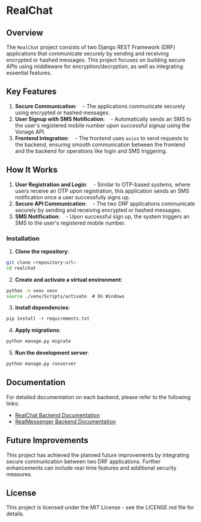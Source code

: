 # RealChat

## Overview

The `RealChat` project consists of two Django REST Framework (DRF) applications that communicate securely by sending and receiving encrypted or hashed messages. This project focuses on building secure APIs using middleware for encryption/decryption, as well as integrating essential features.

## Key Features

1. **Secure Communication**:
      - The applications communicate securely using encrypted or hashed messages.
2. **User Signup with SMS Notification**:
      - Automatically sends an SMS to the user's registered mobile number upon successful signup using the Vonage API.
3. **Frontend Integration**:
      - The frontend uses `axios` to send requests to the backend, ensuring smooth communication between the frontend and the backend for operations like login and SMS triggering.

## How It Works

1. **User Registration and Login**:
      - Similar to OTP-based systems, where users receive an OTP upon registration, this application sends an SMS notification once a user successfully signs up.
2. **Secure API Communication**:
      - The two DRF applications communicate securely by sending and receiving encrypted or hashed messages.
3. **SMS Notification**:
      - Upon successful sign up, the system triggers an SMS to the user's registered mobile number.

### Installation

1. **Clone the repository**:

```bash
git clone <repository-url>
cd realchat
```

2. **Create and activate a virtual environment**:

```bash
python -m venv venv
source ./venv/Scripts/activate  # On Windows
```

3. **Install dependencies**:

```python
pip install -r requirements.txt
```

4. **Apply migrations**:

```python
python manage.py migrate
```

5. **Run the development server**:

```python
python manage.py runserver
```

## Documentation

For detailed documentation on each backend, please refer to the following links:

- [RealChat Backend Documentation](https://github.com/hachimitsue/RealChat/tree/main/realchat_backend#readme)
- [RealMessenger Backend Documentation](https://github.com/hachimitsue/RealChat/tree/main/realmessenger_backend#readme)

## Future Improvements

This project has achieved the planned future improvements by integrating secure communication between two DRF applications. Further enhancements can include real-time features and additional security measures.

## License

This project is licensed under the MIT License - see the LICENSE.md file for details.
